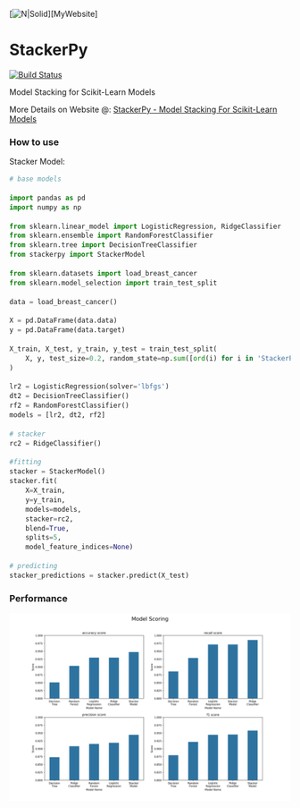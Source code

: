 [![N|Solid](http://www.philipkalinda.com/uploads/8/6/5/4/86541022/untitled-1.png)][MyWebsite]

# StackerPy

[![Build Status](https://travis-ci.org/philipkalinda/stackerpy.svg?branch=master)](https://travis-ci.org/philipkalinda/stackerpy)

Model Stacking for Scikit-Learn Models
 
More Details on Website @: [StackerPy - Model Stacking For Scikit-Learn Models](https://philipkalinda.com/ds10)


### How to use
Stacker Model:
```py
# base models

import pandas as pd
import numpy as np

from sklearn.linear_model import LogisticRegression, RidgeClassifier
from sklearn.ensemble import RandomForestClassifier
from sklearn.tree import DecisionTreeClassifier
from stackerpy import StackerModel

from sklearn.datasets import load_breast_cancer
from sklearn.model_selection import train_test_split

data = load_breast_cancer()

X = pd.DataFrame(data.data)
y = pd.DataFrame(data.target)

X_train, X_test, y_train, y_test = train_test_split(
    X, y, test_size=0.2, random_state=np.sum([ord(i) for i in 'StackerPy'])
)

lr2 = LogisticRegression(solver='lbfgs')
dt2 = DecisionTreeClassifier()
rf2 = RandomForestClassifier()
models = [lr2, dt2, rf2]

# stacker
rc2 = RidgeClassifier()

#fitting
stacker = StackerModel()
stacker.fit(
    X=X_train,
    y=y_train,
    models=models,
    stacker=rc2,
    blend=True,
    splits=5,
    model_feature_indices=None)

# predicting
stacker_predictions = stacker.predict(X_test)
```

### Performance

![Results](https://raw.githubusercontent.com/philipkalinda/StackerPy/master/stackerpy/Model%20Scoring%20Results.png)
